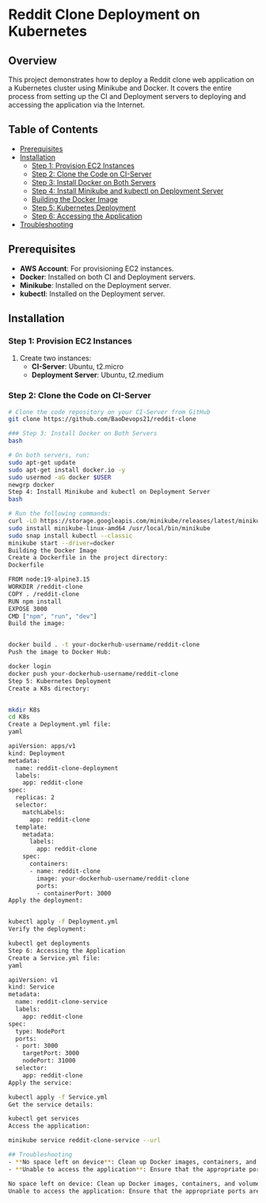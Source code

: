 # Reddit Clone Deployment on Kubernetes

## Overview
This project demonstrates how to deploy a Reddit clone web application on a Kubernetes cluster using Minikube and Docker. It covers the entire process from setting up the CI and Deployment servers to deploying and accessing the application via the Internet.

## Table of Contents
- [Prerequisites](#prerequisites)
- [Installation](#installation)
  - [Step 1: Provision EC2 Instances](#step-1-provision-ec2-instances)
  - [Step 2: Clone the Code on CI-Server](#step-2-clone-the-code-on-ci-server)
  - [Step 3: Install Docker on Both Servers](#step-3-install-docker-on-both-servers)
  - [Step 4: Install Minikube and kubectl on Deployment Server](#step-4-install-minikube-and-kubectl-on-deployment-server)
  - [Building the Docker Image](#building-the-docker-image)
  - [Step 5: Kubernetes Deployment](#step-5-kubernetes-deployment)
  - [Step 6: Accessing the Application](#step-6-accessing-the-application)
- [Troubleshooting](#troubleshooting)

## Prerequisites
- **AWS Account**: For provisioning EC2 instances.
- **Docker**: Installed on both CI and Deployment servers.
- **Minikube**: Installed on the Deployment server.
- **kubectl**: Installed on the Deployment server.

## Installation

### Step 1: Provision EC2 Instances
1. Create two instances:
   - **CI-Server**: Ubuntu, t2.micro
   - **Deployment Server**: Ubuntu, t2.medium

### Step 2: Clone the Code on CI-Server
```bash
# Clone the code repository on your CI-Server from GitHub
git clone https://github.com/BaoDevops21/reddit-clone

### Step 3: Install Docker on Both Servers
bash

# On both servers, run:
sudo apt-get update
sudo apt-get install docker.io -y
sudo usermod -aG docker $USER
newgrp docker
Step 4: Install Minikube and kubectl on Deployment Server
bash

# Run the following commands:
curl -LO https://storage.googleapis.com/minikube/releases/latest/minikube-linux-amd64
sudo install minikube-linux-amd64 /usr/local/bin/minikube
sudo snap install kubectl --classic
minikube start --driver=docker
Building the Docker Image
Create a Dockerfile in the project directory:
Dockerfile

FROM node:19-alpine3.15
WORKDIR /reddit-clone
COPY . /reddit-clone
RUN npm install
EXPOSE 3000
CMD ["npm", "run", "dev"]
Build the image:


docker build . -t your-dockerhub-username/reddit-clone
Push the image to Docker Hub:

docker login
docker push your-dockerhub-username/reddit-clone
Step 5: Kubernetes Deployment
Create a K8s directory:


mkdir K8s
cd K8s
Create a Deployment.yml file:
yaml

apiVersion: apps/v1
kind: Deployment
metadata:
  name: reddit-clone-deployment
  labels:
    app: reddit-clone
spec:
  replicas: 2
  selector:
    matchLabels:
      app: reddit-clone
  template:
    metadata:
      labels:
        app: reddit-clone
    spec:
      containers:
      - name: reddit-clone
        image: your-dockerhub-username/reddit-clone
        ports:
        - containerPort: 3000
Apply the deployment:


kubectl apply -f Deployment.yml
Verify the deployment:

kubectl get deployments
Step 6: Accessing the Application
Create a Service.yml file:
yaml

apiVersion: v1
kind: Service
metadata:
  name: reddit-clone-service
  labels:
    app: reddit-clone
spec:
  type: NodePort
  ports:
  - port: 3000
    targetPort: 3000
    nodePort: 31000
  selector:
    app: reddit-clone
Apply the service:

kubectl apply -f Service.yml
Get the service details:

kubectl get services
Access the application:

minikube service reddit-clone-service --url

## Troubleshooting
- **No space left on device**: Clean up Docker images, containers, and volumes.
- **Unable to access the application**: Ensure that the appropriate ports are open in the AWS security group.

No space left on device: Clean up Docker images, containers, and volumes.
Unable to access the application: Ensure that the appropriate ports are open in the AWS security group.

